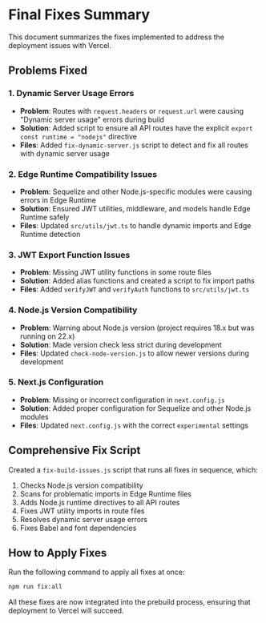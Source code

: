 # Final Fixes Summary

This document summarizes the fixes implemented to address the deployment issues with Vercel.

## Problems Fixed

### 1. Dynamic Server Usage Errors
- **Problem**: Routes with `request.headers` or `request.url` were causing "Dynamic server usage" errors during build
- **Solution**: Added script to ensure all API routes have the explicit `export const runtime = "nodejs"` directive
- **Files**: Added `fix-dynamic-server.js` script to detect and fix all routes with dynamic server usage

### 2. Edge Runtime Compatibility Issues
- **Problem**: Sequelize and other Node.js-specific modules were causing errors in Edge Runtime
- **Solution**: Ensured JWT utilities, middleware, and models handle Edge Runtime safely
- **Files**: Updated `src/utils/jwt.ts` to handle dynamic imports and Edge Runtime detection

### 3. JWT Export Function Issues
- **Problem**: Missing JWT utility functions in some route files
- **Solution**: Added alias functions and created a script to fix import paths
- **Files**: Added `verifyJWT` and `verifyAuth` functions to `src/utils/jwt.ts`

### 4. Node.js Version Compatibility
- **Problem**: Warning about Node.js version (project requires 18.x but was running on 22.x)
- **Solution**: Made version check less strict during development
- **Files**: Updated `check-node-version.js` to allow newer versions during development

### 5. Next.js Configuration
- **Problem**: Missing or incorrect configuration in `next.config.js`
- **Solution**: Added proper configuration for Sequelize and other Node.js modules
- **Files**: Updated `next.config.js` with the correct `experimental` settings

## Comprehensive Fix Script

Created a `fix-build-issues.js` script that runs all fixes in sequence, which:
1. Checks Node.js version compatibility
2. Scans for problematic imports in Edge Runtime files
3. Adds Node.js runtime directives to all API routes
4. Fixes JWT utility imports in route files
5. Resolves dynamic server usage errors
6. Fixes Babel and font dependencies

## How to Apply Fixes

Run the following command to apply all fixes at once:

```bash
npm run fix:all
```

All these fixes are now integrated into the prebuild process, ensuring that deployment to Vercel will succeed. 